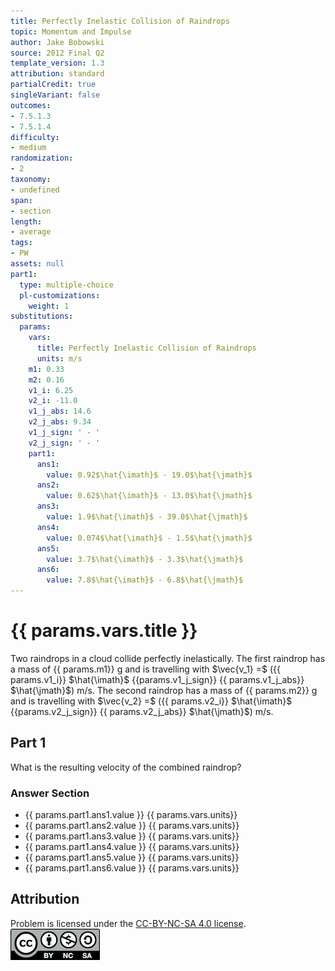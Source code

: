 ```yaml
---
title: Perfectly Inelastic Collision of Raindrops
topic: Momentum and Impulse
author: Jake Bobowski
source: 2012 Final Q2
template_version: 1.3
attribution: standard
partialCredit: true
singleVariant: false
outcomes:
- 7.5.1.3
- 7.5.1.4
difficulty:
- medium
randomization:
- 2
taxonomy:
- undefined
span:
- section
length:
- average
tags:
- PW
assets: null
part1:
  type: multiple-choice
  pl-customizations:
    weight: 1
substitutions:
  params:
    vars:
      title: Perfectly Inelastic Collision of Raindrops
      units: m/s
    m1: 0.33
    m2: 0.16
    v1_i: 6.25
    v2_i: -11.0
    v1_j_abs: 14.6
    v2_j_abs: 9.34
    v1_j_sign: ' - '
    v2_j_sign: ' - '
    part1:
      ans1:
        value: 0.92$\hat{\imath}$ - 19.0$\hat{\jmath}$
      ans2:
        value: 0.62$\hat{\imath}$ - 13.0$\hat{\jmath}$
      ans3:
        value: 1.9$\hat{\imath}$ - 39.0$\hat{\jmath}$
      ans4:
        value: 0.074$\hat{\imath}$ - 1.5$\hat{\jmath}$
      ans5:
        value: 3.7$\hat{\imath}$ - 3.3$\hat{\jmath}$
      ans6:
        value: 7.8$\hat{\imath}$ - 6.8$\hat{\jmath}$
---
```

# {{ params.vars.title }}
Two raindrops in a cloud collide perfectly inelastically. The first raindrop has a mass of {{ params.m1}} g and is travelling with $\vec{v_1} =$ ({{ params.v1_i}} $\hat{\imath}$ {{params.v1_j_sign}} {{ params.v1_j_abs}} $\hat{\jmath}$) m/s.
The second raindrop has a mass of {{ params.m2}} g and is travelling with $\vec{v_2} =$ ({{ params.v2_i}} $\hat{\imath}$ {{params.v2_j_sign}} {{ params.v2_j_abs}} $\hat{\jmath}$) m/s.

## Part 1

What is the resulting velocity of the combined raindrop?

### Answer Section

- {{ params.part1.ans1.value }} {{ params.vars.units}}
- {{ params.part1.ans2.value }} {{ params.vars.units}}
- {{ params.part1.ans3.value }} {{ params.vars.units}}
- {{ params.part1.ans4.value }} {{ params.vars.units}}
- {{ params.part1.ans5.value }} {{ params.vars.units}}
- {{ params.part1.ans6.value }} {{ params.vars.units}}

## Attribution

Problem is licensed under the [CC-BY-NC-SA 4.0 license](https://creativecommons.org/licenses/by-nc-sa/4.0/).<br> ![The Creative Commons 4.0 license requiring attribution-BY, non-commercial-NC, and share-alike-SA license.](https://raw.githubusercontent.com/firasm/bits/master/by-nc-sa.png)